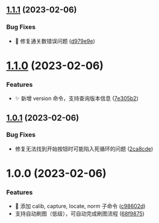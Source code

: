 ## [1.1.1](https://github.com/zhangxianbing/fdjj/compare/v1.1.0...v1.1.1) (2023-02-06)


### Bug Fixes

* :bug: 修复通关数错误问题 ([d979e9e](https://github.com/zhangxianbing/fdjj/commit/d979e9e163b6dc070b2d63fc878988c1a0ea7487))

# [1.1.0](https://github.com/zhangxianbing/fdjj/compare/v1.0.1...v1.1.0) (2023-02-06)


### Features

* :sparkles: 新增 version 命令，支持查询版本信息 ([7e305b2](https://github.com/zhangxianbing/fdjj/commit/7e305b2217022a50f15249979e83e6228ef02666))

## [1.0.1](https://github.com/zhangxianbing/fdjj/compare/v1.0.0...v1.0.1) (2023-02-06)


### Bug Fixes

* 修复无法找到开始按钮时可能陷入死循环的问题 ([2ca8cde](https://github.com/zhangxianbing/fdjj/commit/2ca8cde945c6e87a119f75260b0432e4f043760d))

# 1.0.0 (2023-02-06)


### Features

* :tada: 添加 calib, capture, locate, norm 子命令 ([c98602d](https://github.com/zhangxianbing/fdjj/commit/c98602dcc4ec6d2c3d6d0fad5a1387263981216b))
* 支持自动刷图（低级），可自动完成刷图流程 ([68f9875](https://github.com/zhangxianbing/fdjj/commit/68f9875c9b8698f11dd2c23ed36e77e4b6a5c34c))
